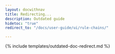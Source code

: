 ```yaml
---
layout: docwithnav
title: Redirecting...
description: Outdated guide
hidetoc: "true"
redirect_to: "/docs/user-guide/ui/rule-chains/"

---
```


{% include templates/outdated-doc-redirect.md %}